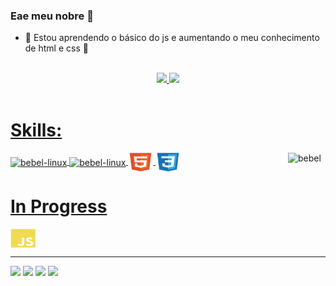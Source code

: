 ### Eae meu nobre 👋

- 🌱 Estou aprendendo o básico do js e aumentando o meu conhecimento de html e css 🤙

<br>
<div align="center">
  <a href="https://github.com/Bebel132">
  <img height="150em" src="https://github-readme-stats.vercel.app/api?username=Bebel132&show_icons=true&theme=dracula&include_all_commits=true&count_private=true"/>
  <img height="150em" src="https://github-readme-stats.vercel.app/api/top-langs/?username=Bebel132&layout=compact&langs_count=7&theme=dracula"/>
</div>
<br>
<div style="display: inline_block; align-items: center;">
  <h1>Skills: </h1>
  <img align="center" alt="bebel-linux" height="30" width="40" src="https://cdn.jsdelivr.net/gh/devicons/devicon/icons/linux/linux-original.svg"/>
  <img align="center" alt="bebel-linux" height="30" width="40" src="https://cdn.jsdelivr.net/gh/devicons/devicon/icons/windows8/windows8-original.svg"/>
  <img align="center" alt="bebel-HTML" height="30" width="40" src="https://raw.githubusercontent.com/devicons/devicon/master/icons/html5/html5-original.svg">
  <img align="center" alt="bebel-CSS" height="30" width="40" src="https://raw.githubusercontent.com/devicons/devicon/master/icons/css3/css3-original.svg">
  <img align="right" alt="bebel" height="50" width="60" src="https://media.discordapp.net/attachments/805860115814940713/895292484261920818/unknown.png">
  <h1>In Progress</h1>
  <img align="center" alt="bebel-Js" height="30" width="40" src="https://raw.githubusercontent.com/devicons/devicon/master/icons/javascript/javascript-plain.svg">
</div>
  
<hr>
  
<div> 
  <a href="https://www.instagram.com/bebenio132/" target="_blank"><img src="https://img.shields.io/badge/-Instagram-%23E4405F?style=for-the-badge&logo=instagram&logoColor=white"></a>
 <a href="https://discordhub.com/profile/801625131918950440" target="_blank"><img src="https://img.shields.io/badge/Discord-7289DA?style=for-the-badge&logo=discord&logoColor=white"></a> 
  <a href ="mailto:emanuel2005batista@gmail.com"><img src="https://img.shields.io/badge/-Gmail-%23333?style=for-the-badge&logo=gmail&logoColor=white"></a>
  <a href ="https://steamcommunity.com/id/monke_monke/"><img src="https://img.shields.io/badge/Steam-000000?style=for-the-badge&logo=steam&logoColor=white"></a>
  
 
</div>
